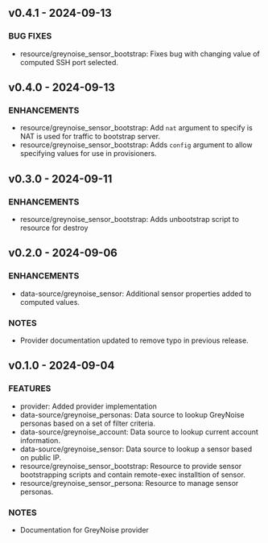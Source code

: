 
## v0.4.1 - 2024-09-13
### BUG FIXES
* resource/greynoise_sensor_bootstrap: Fixes bug with changing value of computed SSH port selected.

## v0.4.0 - 2024-09-13
### ENHANCEMENTS
* resource/greynoise_sensor_bootstrap: Add `nat` argument to specify is NAT is used for traffic to bootstrap server.
* resource/greynoise_sensor_bootstrap: Adds `config` argument to allow specifying values for use in provisioners.

## v0.3.0 - 2024-09-11
### ENHANCEMENTS
* resource/greynoise_sensor_bootstrap: Adds unbootstrap script to resource for destroy

## v0.2.0 - 2024-09-06
### ENHANCEMENTS
* data-source/greynoise_sensor: Additional sensor properties added to computed values.
### NOTES
* Provider documentation updated to remove typo in previous release.

## v0.1.0 - 2024-09-04
### FEATURES
* provider: Added provider implementation
* data-source/greynoise_personas: Data source to lookup GreyNoise personas based on a set of filter criteria.
* data-source/greynoise_account: Data source to lookup current account information.
* data-source/greynoise_sensor: Data source to lookup a sensor based on public IP. 
* resource/greynoise_sensor_bootstrap: Resource to provide sensor bootstrapping scripts and contain remote-exec installtion of sensor. 
* resource/greynoise_sensor_persona: Resource to manage sensor personas.
### NOTES
* Documentation for GreyNoise provider
